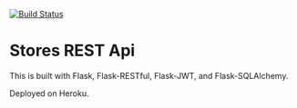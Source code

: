 [![Build Status](https://travis-ci.com/ajay-raikar-upwork/ci-testing-flask-rest-api.svg?branch=master)](https://travis-ci.com/ajay-raikar-upwork/ci-testing-flask-rest-api)

# Stores REST Api

This is built with Flask, Flask-RESTful, Flask-JWT, and Flask-SQLAlchemy.

Deployed on Heroku.
